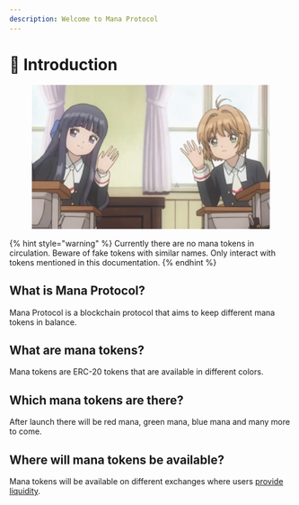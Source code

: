 ```yaml
---
description: Welcome to Mana Protocol
---
```


# 👋 Introduction

<figure><img src=".gitbook/assets/cardcaptor-sakura-clear-card-sakura-kinomoto.gif" alt=""><figcaption></figcaption></figure>

{% hint style="warning" %}
Currently there are no mana tokens in circulation. Beware of fake tokens with similar names. Only interact with tokens mentioned in this documentation.
{% endhint %}

## What is Mana Protocol?

Mana Protocol is a blockchain protocol that aims to keep different mana tokens in balance.

## What are mana tokens?

Mana tokens are ERC-20 tokens that are available in different colors.

## Which mana tokens are there?

After launch there will be red mana, green mana, blue mana and many more to come.

## Where will mana tokens be available?

Mana tokens will be available on different exchanges where users [provide liquidity](liquidity-providing.md).

